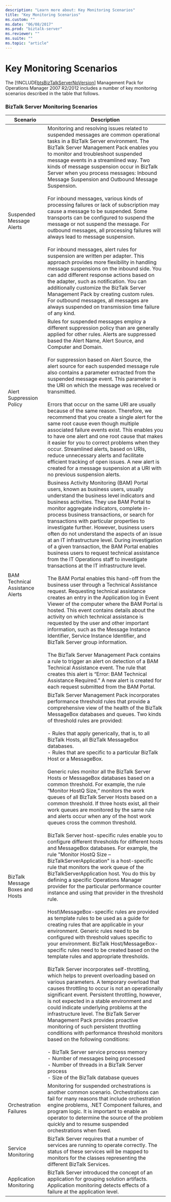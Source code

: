 ```yaml
---
description: "Learn more about: Key Monitoring Scenarios"
title: "Key Monitoring Scenarios"
ms.custom: ""
ms.date: "06/08/2017"
ms.prod: "biztalk-server"
ms.reviewer: ""
ms.suite: ""
ms.topic: "article"
---
```

# Key Monitoring Scenarios
The [!INCLUDE[btsBizTalkServerNoVersion](../includes/btsbiztalkservernoversion-md.md)] Management Pack for Operations Manager 2007 R2/2012 includes a number of key monitoring scenarios described in the table that follows.  
  
### BizTalk Server Monitoring Scenarios  
  
|Scenario|Description|  
|--------------|-----------------|  
|Suspended Message Alerts|Monitoring and resolving issues related to suspended messages are common operational tasks in a BizTalk Server environment. The BizTalk Server Management Pack enables you to monitor and troubleshoot suspended message events in a streamlined way. Two kinds of message suspension occur in BizTalk Server when you process messages: Inbound Message Suspension and Outbound Message Suspension.<br /><br /> For inbound messages, various kinds of processing failures or lack of subscription may cause a message to be suspended. Some transports can be configured to suspend the message or not suspend the message. For outbound messages, all processing failures will always lead to message suspension.<br /><br /> For inbound messages, alert rules for suspension are written per adapter. This approach provides more flexibility in handling message suspensions on the inbound side. You can add different response actions based on the adapter, such as notification. You can additionally customize the BizTalk Server Management Pack by creating custom rules. For outbound messages, all messages are always suspended on transmission time failure of any kind.|  
|Alert Suppression Policy|Rules for suspended messages employ a different suppression policy than are generally applied for other rules. Alerts are suppressed based the Alert Name, Alert Source, and Computer and Domain.<br /><br /> For suppression based on Alert Source, the alert source for each suspended message rule also contains a parameter extracted from the suspended message event. This parameter is the URI on which the message was received or transmitted.<br /><br /> Errors that occur on the same URI are usually because of the same reason. Therefore, we recommend that you create a single alert for the same root cause even though multiple associated failure events exist. This enables you to have one alert and one root cause that makes it easier for you to correct problems when they occur. Streamlined alerts, based on URIs, reduce unnecessary alerts and facilitate efficient tracking of open issues. A new alert is created for a message suspension at a URI with no previous suspension alerts.|  
|BAM Technical Assistance Alerts|Business Activity Monitoring (BAM) Portal users, known as business users, usually understand the business level indicators and business activities. They use BAM Portal to monitor aggregate indicators, complete in-process business transactions, or search for transactions with particular properties to investigate further. However, business users often do not understand the aspects of an issue at an IT infrastructure level. During investigation of a given transaction, the BAM Portal enables business users to request technical assistance from the IT Operations staff to investigate transactions at the IT infrastructure level.<br /><br /> The BAM Portal enables this hand-off from the business user through a Technical Assistance request. Requesting technical assistance creates an entry in the Application log in Event Viewer of the computer where the BAM Portal is hosted. This event contains details about the activity on which technical assistance is requested by the user and other important information, such as the Message Instance Identifier, Service Instance Identifier, and BizTalk Server group information.<br /><br /> The BizTalk Server Management Pack contains a rule to trigger an alert on detection of a BAM Technical Assistance event. The rule that creates this alert is “Error: BAM Technical Assistance Required.” A new alert is created for each request submitted from the BAM Portal.|  
|BizTalk Message Boxes and Hosts|BizTalk Server Management Pack incorporates performance threshold rules that provide a comprehensive view of the health of the BizTalk MessageBox databases and queues. Two kinds of threshold rules are provided:<br /><br /> -   Rules that apply generically, that is, to all BizTalk Hosts, all BizTalk MessageBox databases.<br />-   Rules that are specific to a particular BizTalk Host or a MessageBox.<br /><br /> Generic rules monitor all the BizTalk Server Hosts or MessageBox databases based on a common threshold. For example, the rule “Monitor HostQ Size,” monitors the work queues of all BizTalk Server Hosts based on a common threshold. If three hosts exist, all their work queues are monitored by the same rule and alerts occur when any of the host work queues cross the common threshold.<br /><br /> BizTalk Server host-specific rules enable you to configure different thresholds for different hosts and MessageBox databases. For example, the rule "Monitor HostQ Size – BizTalkServerApplication" is a host-specific rule that monitors the work queue of the BizTalkServerApplication host. You do this by defining a specific Operations Manager provider for the particular performance counter instance and using that provider in the threshold rule.<br /><br /> Host\MessageBox-specific rules are provided as template rules to be used as a guide for creating rules that are applicable in your environment. Generic rules need to be configured with threshold values specific to your environment. BizTalk Host/MessageBox-specific rules need to be created based on the template rules and appropriate thresholds.<br /><br /> BizTalk Server incorporates self-throttling, which helps to prevent overloading based on various parameters. A temporary overload that causes throttling to occur is not an operationally significant event. Persistent throttling, however, is not expected in a stable environment and could indicate underlying problems at the infrastructure level. The BizTalk Server Management Pack provides proactive monitoring of such persistent throttling conditions with performance threshold monitors based on the following conditions:<br /><br /> -   BizTalk Server service process memory<br />-   Number of messages being processed<br />-   Number of threads in a BizTalk Server process<br />-   Size of the BizTalk database queues|  
|Orchestration Failures|Monitoring for suspended orchestrations is another common scenario. Orchestrations can fail for many reasons that include orchestration engine problems, .NET Component failures, and program logic. It is important to enable an operator to determine the source of the problem quickly and to resume suspended orchestrations when fixed.|  
|Service Monitoring|BizTalk Server requires that a number of services are running to operate correctly. The status of these services will be mapped to monitors for the classes representing the different BizTalk Services.|  
|Application Monitoring|BizTalk Server introduced the concept of an application for grouping solution artifacts. Application monitoring detects effects of a failure at the application level.|

